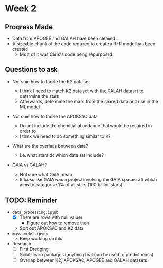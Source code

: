 # Week 2

## Progress Made
- Data from APOGEE and GALAH have been cleaned
- A sizeable chunk of the code required to create a RFR model has been created
    - Most of it was Chris's code being repurposed.

## Questions to ask
- Not sure how to tackle the K2 data set
  - I think I need to match K2 data set with the GALAH dataset to determine the stars
  - Afterwards, determine the mass from the shared data and use in the ML model
    
- Not sure how to tackle the APOKSAC data
    - Do not include the chemical abundance that would be required in order to
    - I think we need to do something similar to K2

- What are the overlaps between data?
  - I.e. what stars do which data set include?

- GAIA vs GALAH?
  - Not sure what GAIA mean
  - It looks like GAIA was a project involving the GAIA spacecraft which aims to categorize 1% of all stars (100 billion 
    stars)

## TODO: Reminder
- `data_processing.ipynb`
    - [x] There are rows with null values
        - Figure out how to remove then
    - Sort out APOKSAC and K2 data
- `mass_model.ipynb`
    - Keep working on this
- Research
    - [ ] First Dredging
    - [ ] Scikit-learn packages (anything that can be used to predict mass)
    - [ ] Overlap between K2, APOKSAC, APOGEE and GALAH datasets
